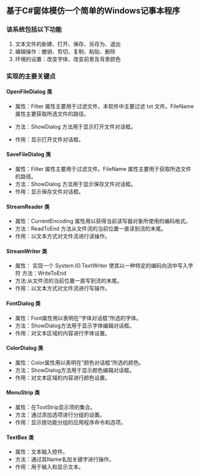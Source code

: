 
## 基于C#窗体模仿一个简单的Windows记事本程序

### 该系统包括以下功能

1. 文本文件的新建、打开、保存、另存为、退出
2. 编辑操作：撤销、剪切、复制、粘贴、删除
3. 环境的设置：改变字体、改变前景及背景颜色

### 实现的主要关键点

#### OpenFileDialog 类

- 属性：Filter 属性主要用于过滤文件，本软件中主要过滤 txt 文件。FileName 属性主要获取所选文件的路径。

- 方法：ShowDialog 方法用于显示打开文件对话框。

- 作用：显示打开文件对话框。


#### SaveFileDialog 类

- 属性：Filter 属性主要用于过滤文件。FileName 属性主要用于获取所选文件的路径。 
- 方法：ShowDialog 方法用于显示保存文件对话框。
- 作用：显示保存文件对话框。

#### StreamReader 类

- 属性：CurrentEncoding 属性用以获得当前读写器对象所使用的编码格式。 
- 方法：ReadToEnd 方法从文件流的当前位置一直读到流的末尾。
- 作用：以文本方式对文件流进行读操作。

#### StreamWriter 类

- 属性： 实现一个 System.IO.TextWriter 使其以一种特定的编码向流中写入字符 方法：WriteToEnd 
- 方法:从文件流的当前位置一直写到流的末尾。
- 作用：以文本方式对文件流进行写操作。

#### FontDialog 类

- 属性：Font属性用以表明在“字体对话框”所选的字体。
- 方法：ShowDialog方法用于显示字体编辑对话框。
- 作用：对文本区域的内容进行字体设置。

#### ColorDialog 类

- 属性：Color属性用以表明在”颜色对话框“所选的颜色。
- 方法：ShowDialog方法用于显示颜色编辑对话框。
- 作用：对文本区域的内容进行颜色设置。

#### MenuStrip 类

- 属性：在ToolStrip显示项的集合。
- 方法：通过添加选项进行分组的设置。
- 作用：显示按功能分组的应用程序命令和选项。

#### TextBox 类

- 属性：文本输入控件。
- 方法：通过其Name名加关键字进行操作。
- 作用：用于输入和显示文本。
